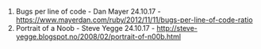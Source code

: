 1. Bugs per line of code -  Dan Mayer 24.10.17 - https://www.mayerdan.com/ruby/2012/11/11/bugs-per-line-of-code-ratio 
2. Portrait of a Noob - Steve Yegge 24.10.17 - http://steve-yegge.blogspot.no/2008/02/portrait-of-n00b.html
